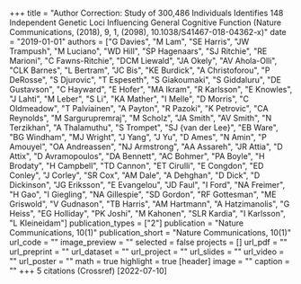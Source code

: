 +++
title = "Author Correction: Study of 300,486 Individuals Identifies 148 Independent Genetic Loci Influencing General Cognitive Function (Nature Communications, (2018), 9, 1, (2098), 10.1038/S41467-018-04362-x)"
date = "2019-01-01"
authors = ["G Davies", "M Lam", "SE Harris", "JW Trampush", "M Luciano", "WD Hill", "SP Hagenaars", "SJ Ritchie", "RE Marioni", "C Fawns-Ritchie", "DCM Liewald", "JA Okely", "AV Ahola-Olli", "CLK Barnes", "L Bertram", "JC Bis", "KE Burdick", "A Christoforou", "P DeRosse", "S Djurovic", "T Espeseth", "S Giakoumaki", "S Giddaluru", "DE Gustavson", "C Hayward", "E Hofer", "MA Ikram", "R Karlsson", "E Knowles", "J Lahti", "M Leber", "S Li", "KA Mather", "I Melle", "D Morris", "C Oldmeadow", "T Palviainen", "A Payton", "R Pazoki", "K Petrovic", "CA Reynolds", "M Sargurupremraj", "M Scholz", "JA Smith", "AV Smith", "N Terzikhan", "A Thalamuthu", "S Trompet", "SJ {van der Lee}", "EB Ware", "BG Windham", "MJ Wright", "J Yang", "J Yu", "D Ames", "N Amin", "P Amouyel", "OA Andreassen", "NJ Armstrong", "AA Assareh", "JR Attia", "D Attix", "D Avramopoulos", "DA Bennett", "AC Bohmer", "PA Boyle", "H Brodaty", "H Campbell", "TD Cannon", "ET Cirulli", "E Congdon", "ED Conley", "J Corley", "SR Cox", "AM Dale", "A Dehghan", "D Dick", "D Dickinson", "JG Eriksson", "E Evangelou", "JD Faul", "I Ford", "NA Freimer", "H Gao", "I Giegling", "NA Gillespie", "SD Gordon", "RF Gottesman", "ME Griswold", "V Gudnason", "TB Harris", "AM Hartmann", "A Hatzimanolis", "G Heiss", "EG Holliday", "PK Joshi", "M Kahonen", "SLR Kardia", "I Karlsson", "L Kleineidam"]
publication_types = ["2"]
publication = "Nature Communications, 10(1)"
publication_short = "Nature Communications, 10(1)"
url_code = ""
image_preview = ""
selected = false
projects = []
url_pdf = ""
url_preprint = ""
url_dataset = ""
url_project = ""
url_slides = ""
url_video = ""
url_poster = ""
math = true
highlight = true
[header]
image = ""
caption = ""
+++
5 citations (Crossref) [2022-07-10]
